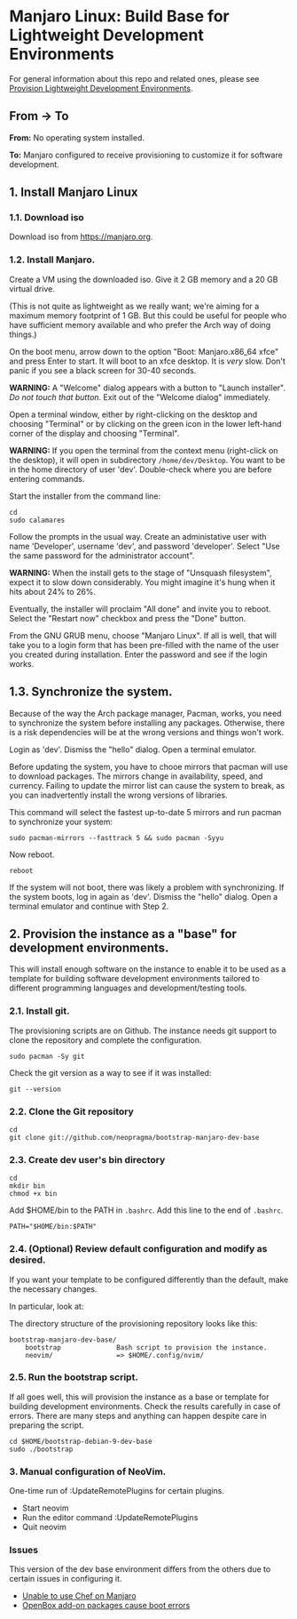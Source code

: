 # Manjaro Linux: Build Base for Lightweight Development Environments

For general information about this repo and related ones, please see [Provision Lightweight Development Environments](http://github.com/neopragma/provision-lightweight-development-environments).

## From -> To

**From:** No operating system installed.

**To:** Manjaro configured to receive provisioning to customize it for software development.

## 1. Install Manjaro Linux

### 1.1. Download iso

Download iso from <a href="https://manjaro.org">https://manjaro.org</a>.

### 1.2. Install Manjaro.

Create a VM using the downloaded iso. Give it 2 GB memory and a 20 GB virtual drive. 

(This is not quite as lightweight as we really want; we're aiming for a maximum memory footprint of 1 GB. But this could be useful for people who have sufficient memory available and who prefer the Arch way of doing things.)

On the boot menu, arrow down to the option "Boot: Manjaro.x86_64 xfce" and press Enter to start. It will boot to an xfce desktop. It is _very_ slow. Don't panic if you see a black screen for 30-40 seconds. 

**WARNING:** A "Welcome" dialog appears with a button to "Launch installer". _Do not touch that button._ Exit out of the "Welcome dialog" immediately. 

Open a terminal window, either by right-clicking on the desktop and choosing "Terminal" or by clicking on the green icon in the lower left-hand corner of the display and choosing "Terminal". 

**WARNING:** If you open the terminal from the context menu (right-click on the desktop), it will open in subdirectory ```/home/dev/Desktop```. You want to be in the home directory of user 'dev'. Double-check where you are before entering commands.

Start the installer from the command line:

```shell
cd
sudo calamares
``` 

Follow the prompts in the usual way. Create an administative user with name 'Developer', username 'dev', and password 'developer'. Select "Use the same password for the administrator account".

**WARNING:** When the install gets to the stage of "Unsquash filesystem", expect it to slow down considerably. You might imagine it's hung when it hits about 24% to 26%. 

Eventually, the installer will proclaim "All done" and invite you to reboot. Select the "Restart now" checkbox and press the "Done" button. 

From the GNU GRUB menu, choose "Manjaro Linux". If all is well, that will take you to a login form that has been pre-filled with the name of the user you created during installation. Enter the password and see if the login works.

## 1.3. Synchronize the system.

Because of the way the Arch package manager, Pacman, works, you need to synchronize the system before installing any packages. Otherwise, there is a risk dependencies will be at the wrong versions and things won't work. 

Login as 'dev'. Dismiss the "hello" dialog. Open a terminal emulator. 

Before updating the system, you have to chooe mirrors that pacman will use to download packages. The mirrors change in availability, speed, and currency. Failing to update the mirror list can cause the system to break, as you can inadvertently install the wrong versions of libraries. 

This command will select the fastest up-to-date 5 mirrors and run pacman to synchronize your system:

```shell
sudo pacman-mirrors --fasttrack 5 && sudo pacman -Syyu
``` 

Now reboot.

```
reboot
```

If the system will not boot, there was likely a problem with synchronizing. If the system boots, log in again as 'dev'. Dismiss the "hello" dialog. Open a terminal emulator and continue with Step 2.

## 2. Provision the instance as a "base" for development environments.

This will install enough software on the instance to enable it to be used as a template for building software development environments tailored to different programming languages and development/testing tools. 

### 2.1. Install git.

The provisioning scripts are on Github. The instance needs git support to clone the repository and complete the configuration. 

```shell 
sudo pacman -Sy git 
``` 

Check the git version as a way to see if it was installed:

```shell
git --version
```

### 2.2. Clone the Git repository

```shell
cd 
git clone git://github.com/neopragma/bootstrap-manjaro-dev-base
```

### 2.3. Create dev user's bin directory

```shell
cd
mkdir bin
chmod +x bin
``` 

Add $HOME/bin to the PATH in ```.bashrc```. Add this line to the end of ```.bashrc```.

```
PATH="$HOME/bin:$PATH"
```

### 2.4. (Optional) Review default configuration and modify as desired.

If you want your template to be configured differently than the default, make the necessary changes. 

In particular, look at:

The directory structure of the provisioning repository looks like this:

```
bootstrap-manjaro-dev-base/
    bootstrap              Bash script to provision the instance.
    neovim/                => $HOME/.config/nvim/
```

### 2.5. Run the bootstrap script.

If all goes well, this will provision the instance as a base or template for building development environments. Check the results carefully in case of errors. There are many steps and anything can happen despite care in preparing the script. 

```shell 
cd $HOME/bootstrap-debian-9-dev-base
sudo ./bootstrap 
``` 

### 3. Manual configuration of NeoVim.

One-time run of :UpdateRemotePlugins for certain plugins.

- Start neovim 
- Run the editor command :UpdateRemotePlugins
- Quit neovim

### Issues

This version of the dev base environment differs from the others due to certain issues in configuring it.

- [Unable to use Chef on Manjaro](chef-manjaro-fail.md)
- [OpenBox add-on packages cause boot errors](openbox-manjaro-fail.md)
